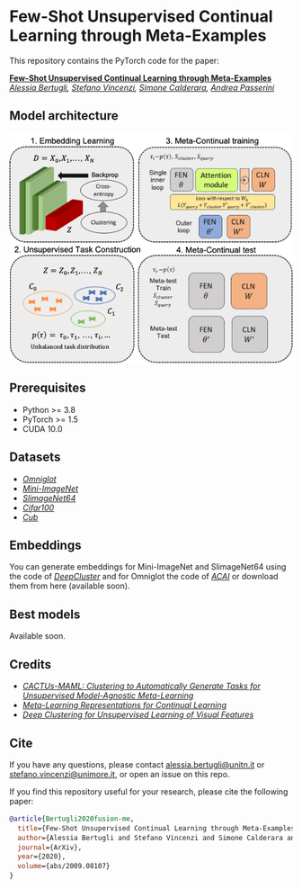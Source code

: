 # Few-Shot Unsupervised Continual Learning through Meta-Examples
This repository contains the PyTorch code for the paper:

**<a href="https://arxiv.org/abs/...">Few-Shot Unsupervised Continual Learning through Meta-Examples</a>**  
*<a href="https://aimagelab.ing.unimore.it/imagelab/person.asp?idpersona=110">Alessia Bertugli</a>,
<a href="https://aimagelab.ing.unimore.it/imagelab/person.asp?idpersona=111">Stefano Vincenzi</a>,
<a href="https://aimagelab.ing.unimore.it/imagelab/person.asp?idpersona=38">Simone Calderara</a>,
<a href="http://disi.unitn.it/~passerini/">Andrea Passerini</a>*  

## Model architecture
![FUSION-ME - overview](/images/model.png)

## Prerequisites
* Python >= 3.8
* PyTorch >= 1.5
* CUDA 10.0


## Datasets
* *<a href="https://github.com/brendenlake/omniglot">Omniglot</a>*
* *<a href="http://www.image-net.org">Mini-ImageNet</a>*
* *<a href="https://zenodo.org/record/3672132#.X2R9ay2w3pA">SlimageNet64</a>*
* *<a href="https://www.cs.toronto.edu/~kriz/cifar.html">Cifar100</a>*
* *<a href="http://www.vision.caltech.edu/visipedia/CUB-200.html">Cub</a>*

## Embeddings
You can generate embeddings for Mini-ImageNet and SlimageNet64 using the code of *<a href="https://github.com/facebookresearch/deepcluster">DeepCluster</a>*
and for Omniglot the code of *<a href="https://github.com/brain-research/acai">ACAI</a>* or download them from here (available soon).

## Best models
Available soon.

## Credits
* *<a href="https://github.com/kylehkhsu/cactus-maml">CACTUs-MAML: Clustering to Automatically Generate Tasks for Unsupervised Model-Agnostic Meta-Learning</a>*
* *<a href="https://github.com/khurramjaved96/mrcl">Meta-Learning Representations for Continual Learning</a>*
* *<a href="https://github.com/facebookresearch/deepcluster">Deep Clustering for Unsupervised Learning of Visual Features</a>*


## Cite
If you have any questions,  please contact [alessia.bertugli@unitn.it](mailto:alessia.bertugli@unitn.it)  or [stefano.vincenzi@unimore.it](mailto:alessia.bertugli@unimore.it), or open an issue on this repo. 

If you find this repository useful for your research, please cite the following paper:
```bibtex
@article{Bertugli2020fusion-me,
  title={Few-Shot Unsupervised Continual Learning through Meta-Examples},
  author={Alessia Bertugli and Stefano Vincenzi and Simone Calderara and Andrea Passerini},
  journal={ArXiv},
  year={2020},
  volume={abs/2009.08107}
}
```

